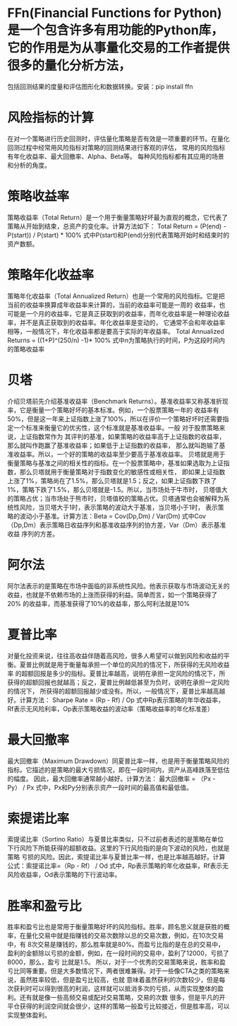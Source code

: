 # FFn(Financial Functions for Python)是一个包含许多有用功能的Python库，它的作用是为从事量化交易的工作者提供很多的量化分析方法，
包括回测结果的度量和评估图形化和数据转换。安装：pip install ffn

# 风险指标的计算
在对一个策略进行历史回测时，评估量化策略是否有效是一项重要的环节。在量化回测过程中经常用风险指标对策略的回测结果进行客观的评估，
常用的风险指标有年化收益率、最大回撤率、Alpha、Beta等。
每种风险指标都有其应用的场景和分析的角度。

# 策略收益率
策略收益率（Total Return）是一个用于衡量策略好坏最为直观的概念，它代表了策略从开始到结束，总资产的变化率。计算方法如下：
Total Return = (P(end) - P(start)) / P(start) * 100% 式中P(start)和P(end)分别代表策略开始时和结束时的资产数额。

# 策略年化收益率
策略年化收益率（Total Annualized Return）也是一个常用的风险指标。它是把当前的收益率换算成年收益率来计算的，当前的收益率可能是一周的
收益率，也可能是一个月的收益率，它是真正获取到的收益率，而年化收益率是一种理论收益率，并不是真正获取到的收益率。年化收益率是变动的，
它通常不会和年收益率相等，一般情况下，年化收益率都是要高于实际的年收益率。
Total Annualized Returns = ((1+P)^(250/n) -1)* 100% 式中n为策略执行的时间，P为这段时间内的策略收益率

# 贝塔
介绍贝塔前先介绍基准收益率（Benchmark Returns）。基准收益率又称基准折现率，它是衡量一个策略好坏的基本标准。例如，一个股票策略一年的
收益率有50%，但是这一年来上证指数上涨了100%，所以在评价一个策略好坏时还需要指定一个标准来衡量它的优劣性，这个标准就是基准收益率。一般
对于股票策略来说，上证指数常作为 其评判的基准，如果策略的收益率高于上证指数的收益率，那么就叫作跑赢了基准收益率；如果低于上证指数的收益率，
那么就叫跑输了基准收益率。所以，一个好的策略的收益率至少要高于基准收益率。
贝塔就是用于衡量策略与基准之间的相关性的指标。在一个股票策略中，基准如果选取为上证指数，那么贝塔就用于衡量策略对于指数变化的敏感性或相关性，
即如果上证指数上涨了1%，策略尚在了1.5%，那么贝塔就是1.5；反之，如果上证指数下跌了1%，策略下跌了1.5%，那么贝塔就是-1.5。所以，当市场处于牛市时，
贝塔值大的策略占优；当市场处于熊市时，贝塔值校的策略占优。贝塔通常也会被解释为系统性风险，当贝塔大于1时，表示策略的波动大于基准，当贝塔小于1时，
表示策略的波动小于基准。计算方法：Beta = Cov(Dp,Dm) / Var(Dm)  式中Cov（Dp,Dm）表示策略日收益序列和基准收益序列的协方差，Var（Dm）表示基准收益
序列的方差。

# 阿尔法
阿尔法表示的是策略在市场中面临的非系统性风险。他表示获取与市场波动无关的收益，也就是不依赖市场的上涨而获得的利益。简单而言，如一个策略获得了20%
的收益率，而基准获得了10%的收益率，那么阿利法就是10%

# 夏普比率
对量化投资来说，往往高收益伴随着高风险，很多人希望可以做到风险和收益的平衡。夏普比例就是用于衡量每承担一个单位的风险的情况下，所获得的无风险收益率
的超额回报是多少的指标。夏普比率越高，说明在承担一定风险的情况下，所获得的超额回报也就越高；反之，夏普比例越低甚至为负时，说明在承担一定风险的情况下，
所获得的超额回报越少或没有。所以，一般情况下，夏普比率越高越好。计算方法：
Sharpe Rate = (Rp - Rf) / Op  式中Rp表示策略的年华收益率，Rf表示无风险利率，Op表示策略收益的波动率（策略收益率的年化标准差）

# 最大回撤率
最大回撤率（Maximum Drawdown）同夏普比率一样，也是用于衡量策略风险的指标。它描述的是策略的最大亏损情况，即在一段时间内，资产从高峰跌落至低估的幅度。
因此，最大回撤率通常越小越好。计算方法：  最大回撤率 = （Px - Py） / Px  式中，Px和Py分别表示资产一段时间的最高值和最低值。

# 索提诺比率
索提诺比率（Sortino Ratio）与夏普比率类似，只不过前者表述的是策略在单位下行风险下所能获得的超额收益。这里的下行风险指的是向下波动的风险，也就是策略
亏损的风险。因此，索提诺比率与夏普比率一样，也是比率越高越好。计算公式：索提诺比率=（Rp - Rf） / Od
式中，Rp表示策略的年化收益率，Rf表示无风险收益率，Od表示策略的下行波动率。

# 胜率和盈亏比
胜率和盈亏比也是常用于衡量策略好坏的风险指标。胜率，顾名思义就是获胜的概率，在量化交易中就是指赚钱的交易次数除以总的交易次数，例如，在10次交易中，有
8次交易是赚钱的，那么胜率就是80%。而盈亏比指的是在总的交易中，盈利的金额除以亏损的金额，例如，在一段时间的交易中，盈利了12000，亏损了8000，那么，盈亏
比就是1.5。
所以，对于一个优秀的交易策略来说，胜率和盈亏比同等重要。但是大多数情况下，两者很难兼得。对于一些像CTA之类的策略来说，虽然胜率较低，但是盈亏比较高，也就
意味着虽然获利的次数较少，但是每次获利时可以得到很高的利润，这样就可以抵消多次的亏损，从而实现整体的盈利。还有就是像一些高频交易或配对交易策略，交易的次数
很多，但是平凡的开平仓获得的利润空间就会很少，这样的策略一般盈亏比较接近，但是胜率高，可以实现整体盈利。